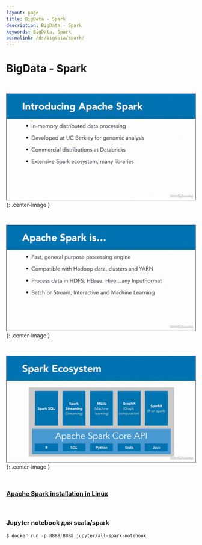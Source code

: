```yaml
---
layout: page
title: BigData - Spark
description: BigData - Spark
keywords: BigData, Spark
permalink: /ds/bigdata/spark/
---
```


# BigData - Spark

<br/>

![BigData - Spark](/img/docs/bigdata/spark/pic1.png 'BigData - Spark'){: .center-image }

<br/>

![BigData - Spark](/img/docs/bigdata/spark/pic2.png 'BigData - Spark'){: .center-image }

<br/>

![BigData - Spark](/img/docs/bigdata/spark/pic3.png 'BigData - Spark'){: .center-image }

<br/>

### [Apache Spark installation in Linux](https://javadev.org/bigdata/spark/setup/linux/)

<br/>

### Jupyter notebook для scala/spark

    $ docker run -p 8888:8888 jupyter/all-spark-notebook
